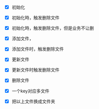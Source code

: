 - [x] 初始化
- [x] 初始化時，触发删除文件
- [x] 初始化時，触发删除文件，但是业务不让删
- [x] 添加文件，
- [x] 添加文件时，触发删除文件
- [x] 更新文件
- [x] 更新文件时触发删除文件
- [x] 删除文件
- [x] 一个key对应多文件
- [x] 把以上文件换成文件夹

